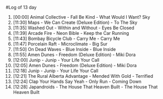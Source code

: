 #Log of 13 day

1. [00:00] Animal Collective - Fall Be Kind - What Would I Want? Sky
1. [11:30] Maps - We Can Create (Deluxe Edition) - To The Sky
1. [11:35] Washed Out - Within and Without - Eyes Be Closed
1. [11:39] Arcade Fire - Neon Bible - Keep the Car Running
1. [11:43] Bombay Bicycle Club - Carry Me - Carry Me
1. [11:47] Porcelain Raft - Microclimate - Big Sur
1. [11:50] On Dead Waves - Blue Inside - Blue Inside
1. [11:55] Amen Dunes - Freedom (Deluxe Edition) - Miki Dora
1. [12:00] Junip - Junip - Your Life Your Call
1. [12:05] Amen Dunes - Freedom (Deluxe Edition) - Miki Dora
1. [12:18] Junip - Junip - Your Life Your Call
1. [12:21] The Rural Alberta Advantage - Mended With Gold - Terrified
1. [12:24] Clap Your Hands Say Yeah - Only Run - Coming Down
1. [12:28] Japandroids - The House That Heaven Built - The House That Heaven Built
